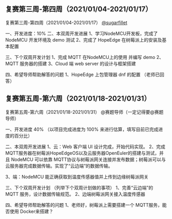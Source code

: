 ## 复赛第三周-第四周（2021/01/04-2021/01/17）

复赛第三周-第四周（2021/01/04-2021/01/17） [@sugarfillet](https://gitee.com/sugarfillet)

一、开发进度：10%
二、本双周开发进展
1、学习NodeMCU开发板，完成了 NodeMCU 开发环境及 demo 测试
2、完成了 HopeEdge 在树莓派上的安装及基本配置

三、下个双周开发计划
1、完成 MQTT 在NodeMCU上的使用 并编写 demo
2、MQTT 服务器的搭建
3、Cloud 端 web server 的设计与框架搭建

四、希望导师帮助解答的问题
1、HopeEdge 上包管理器 dnf 的配置 （老师已回答）

## 复赛第五周-第六周（2021/01/18-2021/01/31）

复赛第五周-第六周（2021/01/18-2021/01/31） @赛题导师（一定记得要@赛题导师）

一、开发进度 40% （以项目完成进度为 100% 来进行估算，填写目前已完成进度的百分比）

二、本双周开发进展
1、云：Web 客户端 UI 设计完成，开始代码实现。
2、完成 MQTT服务器在树莓派HopeEdgeOS以及云服务器OpenEuler的搭建与测试，并且 NodeMCU 可以依靠 MQTT协议与树莓派网关连接并发布数据；树莓派可以与云服务器完成数据传输。实现了“云边端”的数据传输。

3、端：NodeMCU 能正确获取到温度传感器值并上传到边缘树莓派网关

三、下个双周开发计划 （列举下个双周计划做的事项）
1、完善“云边端”的 MQTT 服务，设计数据传输规范。
2、边端树莓派网关接入温度传感器

四、希望导师帮助解答的问题
1、老师好，树莓派上需要搭建一个 MQTT服务，能否使用 Docker来搭建？
